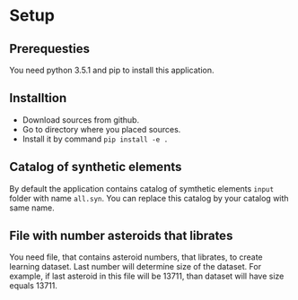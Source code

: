 # Setup

## Prerequesties

You need python 3.5.1 and pip to install this application.

## Installtion

* Download sources from github.
* Go to directory where you placed sources.
* Install it by command `pip install -e .`

## Catalog of synthetic elements

By default the application contains catalog of symthetic elements `input` folder with name `all.syn`.
You can replace this catalog by your catalog with same name.

## File with number asteroids that librates

You need file, that contains asteroid numbers, that librates, to create learning dataset.
Last number will determine size of the dataset. For example, if last asteroid in this file will be
13711, than dataset will have size equals 13711.
